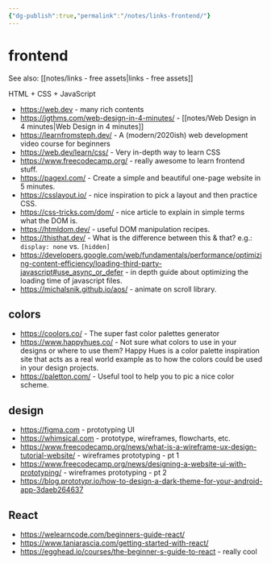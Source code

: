```yaml
---
{"dg-publish":true,"permalink":"/notes/links-frontend/"}
---
```



# frontend

See also: [[notes/links - free assets\|links - free assets]]

HTML + CSS + JavaScript

- <https://web.dev> - many rich contents
- <https://jgthms.com/web-design-in-4-minutes/> - [[notes/Web Design in 4 minutes\|Web Design in 4 minutes]]
- <https://learnfromsteph.dev/> - A (modern/2020ish) web development video course for beginners 
- <https://web.dev/learn/css/> - Very in-depth way to learn CSS 
- <https://www.freecodecamp.org/> - really awesome to learn frontend stuff.
- <https://pagexl.com/> - Create a simple and beautiful one-page website in 5 minutes.
- <https://csslayout.io/> - nice inspiration to pick a layout and then practice CSS.
- <https://css-tricks.com/dom/> - nice article to explain in simple terms what the DOM is.
- <https://htmldom.dev/> - useful DOM manipulation recipes.
- <https://thisthat.dev/> - What is the difference between this & that? e.g.: `display: none` vs. `[hidden]`
- <https://developers.google.com/web/fundamentals/performance/optimizing-content-efficiency/loading-third-party-javascript#use_async_or_defer> - in depth guide about optimizing the loading time of javascript files.
- <https://michalsnik.github.io/aos/> - animate on scroll library.


## colors
- <https://coolors.co/> - The super fast color palettes generator
- <https://www.happyhues.co/> - Not sure what colors to use in your designs or where to use them? Happy Hues is a color palette inspiration site that acts as a real world example as to how the colors could be used in your design projects.
- <https://paletton.com/> - Useful tool to help you to pic a nice color scheme.


## design

- <https://figma.com> - prototyping UI
- <https://whimsical.com> - prototype, wireframes, flowcharts, etc.
- <https://www.freecodecamp.org/news/what-is-a-wireframe-ux-design-tutorial-website/> - wireframes prototyping - pt 1
- <https://www.freecodecamp.org/news/designing-a-website-ui-with-prototyping/> - wireframes prototyping - pt 2
- <https://blog.prototypr.io/how-to-design-a-dark-theme-for-your-android-app-3daeb264637>


## React

- <https://welearncode.com/beginners-guide-react/>
- <https://www.taniarascia.com/getting-started-with-react/>
- <https://egghead.io/courses/the-beginner-s-guide-to-react> - really cool

